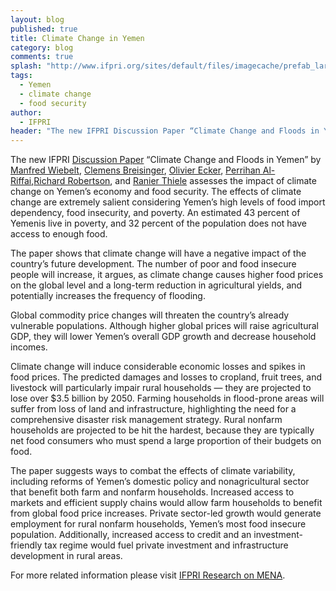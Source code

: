 ```yaml
---
layout: blog
published: true
title: Climate Change in Yemen
category: blog
comments: true
splash: "http://www.ifpri.org/sites/default/files/imagecache/prefab_large/DSC03179_1.JPG"
tags: 
  - Yemen
  - climate change
  - food security
author: 
  - IFPRI
header: "The new IFPRI Discussion Paper “Climate Change and Floods in Yemen” by Manfred Wiebelt, Clemens Breisinger, Olivier Ecker, Perrihan Al-Riffai, Richard Robertson , and Ranier Thiele assesses the impact of climate change on Yemen’s economy and food security. "
---
```


The new IFPRI [Discussion Paper](http://www.ifpri.org/publication/climate-change-and-floods-yemen) “Climate Change and Floods in Yemen” by [Manfred Wiebelt](http://www.ifw-members.ifw-kiel.de/~manfred_wiebelt_ifw_kiel_de), [Clemens Breisinger](http://www.ifpri.org/staffprofile/clemens-breisinger), [Olivier Ecker](http://www.ifpri.org/staffprofile/olivier-ecker), [Perrihan Al-Riffai](http://www.ifpri.org/staffprofile/perrihan-al-riffai),[Richard Robertson](http://www.ifpri.org/staffprofile/richard-robertson), and [Ranier Thiele](http://www.ifw-members.ifw-kiel.de/hp/rainer_thiele_ifw_kiel_de) assesses the impact of climate change on Yemen’s economy and food security. The effects of climate change are extremely salient considering Yemen’s high levels of food import dependency, food insecurity, and poverty. An estimated 43 percent of Yemenis live in poverty, and 32 percent of the population does not have access to enough food.

The paper shows that climate change will have a negative impact of the country’s future development. The number of poor and food insecure people will increase, it argues, as climate change causes higher food prices on the global level and a long-term reduction in agricultural yields, and potentially increases the frequency of flooding.

Global commodity price changes will threaten the country’s already vulnerable populations. Although higher global prices will raise agricultural GDP, they will lower Yemen’s overall GDP growth and decrease household incomes.

Climate change will induce considerable economic losses and spikes in food prices. The predicted damages and losses to cropland, fruit trees, and livestock will particularly impair rural households — they are projected to lose over $3.5 billion by 2050. Farming households in flood-prone areas will suffer from loss of land and infrastructure, highlighting the need for a comprehensive disaster risk management strategy. Rural nonfarm households are projected to be hit the hardest, because they are typically net food consumers who must spend a large proportion of their budgets on food.

The paper suggests ways to combat the effects of climate variability, including reforms of Yemen’s domestic policy and nonagricultural sector that benefit both farm and nonfarm households. Increased access to markets and efficient supply chains would allow farm households to benefit from global food price increases. Private sector-led growth would generate employment for rural nonfarm households, Yemen’s most food insecure population. Additionally, increased access to credit and an investment-friendly tax regime would fuel private investment and infrastructure development in rural areas.

For more related information please visit [IFPRI Research on MENA](http://www.ifpri.org/ourwork/researcharea/middle-east-and-north-africa).
